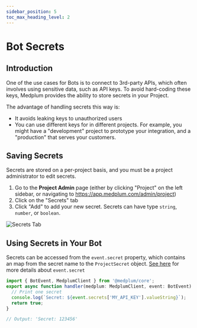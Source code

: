 ```yaml
---
sidebar_position: 5
toc_max_heading_level: 2
---
```


# Bot Secrets

## Introduction

One of the use cases for Bots is to connect to 3rd-party APIs, which often involves using sensitive data, such as API keys. To avoid hard-coding these keys, Medplum provides the ability to store secrets in your Project.

The advantage of handling secrets this way is:

- It avoids leaking keys to unauthorized users
- You can use different keys for in different projects. For example, you might have a "development" project to prototype your integration, and a "production" that serves your customers.

## Saving Secrets

Secrets are stored on a per-project basis, and you must be a project administrator to edit secrets.

1. Go to the **Project Admin** page (either by clicking "Project" on the left sidebar, or navigating to https://app.medplum.com/admin/project)
2. Click on the "Secrets" tab
3. Click "Add" to add your new secret. Secrets can have type `string`, `number`, or `boolean`.

![Secrets Tab](/img/tutorials/bot-secrets/secrets-tab.png)

## Using Secrets in Your Bot

Secrets can be accessed from the `event.secret` property, which contains an map from the secret name to the `ProjectSecret` object. [See here](/docs/sdk/core.botevent.secrets) for more details about `event.secret`

```ts
import { BotEvent, MedplumClient } from '@medplum/core';
export async function handler(medplum: MedplumClient, event: BotEvent): Promise<any> {
  // Print one secret
  console.log(`Secret: ${event.secrets['MY_API_KEY'].valueString}`);
  return true;
}

// Output: 'Secret: 123456'
```

